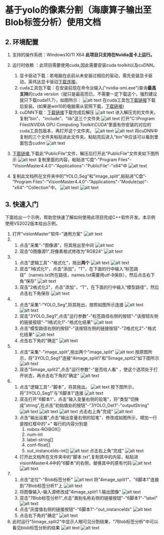 # 基于yolo的像素分割（海康算子输出至Blob标签分析）使用文档
## 2. 环境配置
1. 支持的操作系统：Windows10/11 X64
**此项目只支持在Nvidia显卡上运行。**
1. 运行时依赖 ：此项目需要使用cuda,因此需要安装cuda toolkit以及cuDNN。
   1. 显卡驱动下载：若电脑在此前从未安装过相应的驱动，需先安装显卡驱动，英伟达显卡驱动[下载连接](https://www.nvidia.com/en-us/software/nvidia-app/)。
   2. cuda工具包下载：在安装前现在命令台输入("nvidia-smi.exe")查询**最高支持**的cuda version（就只是最高而已，不需要一定下载这个，强烈建议就只下载cuda11.7），如图所示：
   ![alt text](image/14.jpg)
   在cuda工具包[下载链接](https://nbai-cloud-3-0.oss-ap-southeast-1.aliyuncs.com/yolo-sdk/dependencies/cuda_11.7.1_516.94_windows.exe)下载后安装。(如果是win10的电脑需从官网下载，[下载链接](https://developer.nvidia.com/cuda-11-7-1-download-archive?target_os=Windows&target_arch=x86_64&target_version=10&target_type=exe_local))
   3. cuDNN下载：[下载链接](https://nbai-cloud-3-0.oss-ap-southeast-1.aliyuncs.com/yolo-sdk/dependencies/cudnn-windows-x86_64-8.5.0.96_cuda11-archive.zip)下载完成后解压
   ![alt text](image/20.jpg)
   进入解压完的文件夹，复制"bin"、"include"、"lib"这三个文件夹
   ![alt text](image/21.jpg)
   打开“C:\Program Files\NVIDIA GPU Computing Toolkit\CUDA”里面有你安装的对应的cuda工具包版本，再打开这个文件夹。
   ![alt text](image/22.jpg)
   ![alt text](image/23.jpg)
   将cuDNN中复制的三个文件夹粘贴进此文件夹。粘贴完后进入"bin"中应该可以看到里面包含cudnn
   ![alt text](image/24.jpg)
   
1. [下载链接](https://nbai-cloud-3-0.oss-ap-southeast-1.aliyuncs.com/yolo-sdk/dependencies/PublicFile.rar),下载此"PublicFile"文件，解压后打开此"PublicFile"文件夹如下图所示
![alt text](image/1.jpg)
复制里面的内容，粘贴进“C盘”-"Program Files"-"VisionMaster4.4.0"-"Applications"-"PublicFile"-"x64"中
![alt text](image/2.jpg)
2. 复制此文档所在文件夹中的"YOLO_Seg"和"image_split",粘贴进“C盘”-"Program Files"-"VisionMaster4.4.0"-"Applications"-"Module(sp)"-"x64"-"Collection"中。
![alt text](image/3.jpg)
![alt text](image/4.jpg)

## 3. 快速入门
下面给出一个示例，帮助您快速了解如何使用此项目完成C++软件开发。本示例使用VS2022版本给出示例。

1. 打开"visionMaster"软件-"通用方案"
![alt text](image/5.jpg)
2. 1. 点击"采集"-"图像源"，将其拖出至中间
   ![alt text](image/6.jpg)
   2. 双击"0图像源1",将像素格式修改为"RGB24"
   ![alt text](image/7.jpg)
3. 1. 点击"逻辑工具"-"格式化"，拖出**两个**
   ![alt text](image/8.jpg)
   ![alt text](image/9.jpg)
   2. 双击"1格式化1"，点击"添加"，“T”，在下面的行中输入“标签路径”（names.txt所在路径，names.txt需要用utf-8保存），然后点击右下角“保存”
   ![alt text](image/10.jpg)
   3. 双击"2格式化2"，点击"添加"，“T”，在下面的行中输入“模型路径”，然后点击右下角保存
   ![alt text](image/11.jpg)
4. 1. 点击“采集”-“YOLO_Seg”,将其拖出，按照如图所示连接
   ![alt text](image/37.jpg)
   ![alt text](image/36.jpg)
   2. 双击"3YOLO_Seg1",点击"运行参数"-"标签路径右侧的按钮"-"该按钮左侧的链接按钮"-"1格式化1"-"格式化结果"
   ![alt text](image/38.jpg)
   3. 点击"模型路径右侧的按钮"-"该按钮左侧的链接按钮"-"2格式化2"-"格式化结果"
   ![alt text](image/39.jpg)
   4. 点击右下角的"确定"
   ![alt text](image/40.jpg)
5. 1. 点击"采集"-"image_split",拖出两个"image_split"
   ![alt text](image/41.jpg)
   按原图所示，将"3YOLO_Seg1"连接"4image_split1"和"5image_split2"如下图所示
   ![alt text](image/42.jpg)
   2. 双击"5image_split2",点击"运行参数"-"是否给人看" ，使这个选项处于打开状态，再点击右下角的"确定"
   ![alt text](image/43.jpg)
6. 1. 点击"逻辑工具"-"脚本"，将其拖出。
   ![alt text](image/44.jpg)
   按下图所示，将"3YOLO_Seg1"与"6脚本1"连接
   ![alt text](image/45.jpg)
   2. 双击打开"6脚本1"，点击"输入变量右侧的铅笔"，将"类型"切换成"string",在点击"初始值处的按钮"-"3YOLO_Det1"-"outputString"
   ![alt text](image/47.jpg)
   ![alt text](image/48.jpg)
   ![alt text](image/49.jpg)
   点击右上角"完成"
   ![alt text](image/50.jpg)
   3. 点击"输出设置",点击"输出变量右侧的铅笔"，修改成如图所示，增加一行是按红框中的"+"
   每行的内容分别是
      1. roibox-ROIBOX[]
      2. num-int
      3. label-string[]
      4. conf-float[]
      5. out_instanceIds-int[]
   ![alt text](image/51.jpg)
   点击右上角"完成"
   ![alt text](image/52.jpg)
   4. 打开此文档所在文件夹中的"脚本.txt",复制其中的内容，粘贴进visionMaster4.4中的"6脚本"的右侧，替换其中的原有代码
   ![alt text](image/54.jpg)
   ![alt text](image/53.jpg)
7. 1. 点击"定位"-"Blob标签分析"
   ![alt text](image/55.jpg)
   将"4image_split1"、"6脚本1"连接到"7Blob标签分析1"上
   ![alt text](image/56.jpg)
   2. 将图像输入-输入源修改成"4image_split1 1.输出图像"
   ![alt text](image/60.jpg)
   3. 双击"7Blob标签分析1",点击"类别名称右侧的链接按钮"-"6脚本1"-"label"
   ![alt text](image/57.jpg)
   4. 点击"灰度值右侧的链接按钮"-"6脚本1"-"out_instanceIds"
   ![alt text](image/58.jpg)
   5. 点击右下角的"确定" 
   ![alt text](image/59.jpg)
8. 此时运行"5image_split2"中显示人眼可见分割结果，"7Blob标签分析"中可以看见blob标签分析的结果
![alt text](image/61.jpg)
![alt text](image/62.jpg)